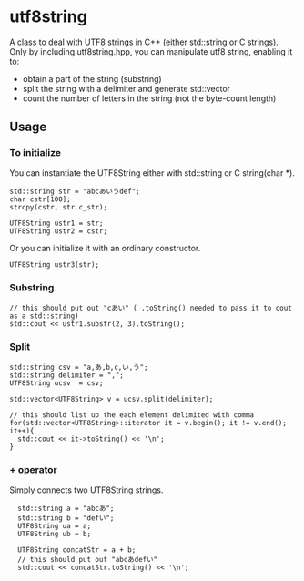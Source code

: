 # utf8string
A class to deal with UTF8 strings in C++ (either std::string or C strings).
Only by including utf8string.hpp, you can manipulate utf8 string, enabling it to:
- obtain a part of the string (substring)
- split the string with a delimiter and generate std::vector
- count the number of letters in the string (not the byte-count length)

## Usage
### To initialize
You can instantiate the UTF8String either with std::string or C string(char *).
```
std::string str = "abcあいうdef";
char cstr[100];
strcpy(cstr, str.c_str);

UTF8String ustr1 = str;
UTF8String ustr2 = cstr;
```
Or you can initialize it with an ordinary constructor.
```
UTF8String ustr3(str);
```

### Substring
```
// this should put out "cあい" ( .toString() needed to pass it to cout as a std::string)
std::cout << ustr1.substr(2, 3).toString();
```
### Split
```
std::string csv = "a,あ,b,c,い,う";
std::string delimiter = ",";
UTF8String ucsv  = csv;

std::vector<UTF8String> v = ucsv.split(delimiter);

// this should list up the each element delimited with comma
for(std::vector<UTF8String>::iterator it = v.begin(); it != v.end(); it++){
  std::cout << it->toString() << '\n';
}

```

### + operator
Simply connects two UTF8String strings.
```
  std::string a = "abcあ";
  std::string b = "defい";
  UTF8String ua = a;
  UTF8String ub = b;

  UTF8String concatStr = a + b;
  // this should put out "abcあdefい"
  std::cout << concatStr.toString() << '\n';
  
```